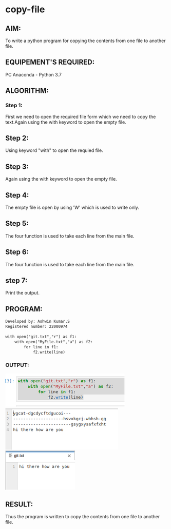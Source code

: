 # copy-file
## AIM:
To write a python program for copying the contents from one file to another file.
## EQUIPEMENT'S REQUIRED: 
PC
Anaconda - Python 3.7
## ALGORITHM: 
### Step 1:
First we need to open the required file form which we need to copy the text.Again using the with keyword to open the empty file.

## Step 2:
Using keyword "with" to open the requied file.

## Step 3:
Again using the with keyword to open the empty file.

## Step 4:
The empty file is open by using 'W' which is used to write only.

## Step 5:
The four function is used to take each line from the main file.

## Step 6:
The four function is used to take each line from the main file.

## step 7:
Print the output.

## PROGRAM:

```
Developed by: Ashwin Kumar.S
Registered number: 22000974

with open("git.txt","r") as f1:
    with open("MyFile.txt","a") as f2:
        for line in f1:
            f2.write(line)

```

### OUTPUT:

![output](fil.png)
![output](otu.png)
![output](op2.png)





## RESULT:
Thus the program is written to copy the contents from one file to another file.